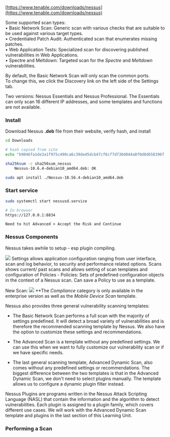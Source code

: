 [https://www.tenable.com/downloads/nessus](https://www.tenable.com/downloads/nessus)  

Some supported scan types:  
• Basic Network Scan: Generic scan with various checks that are suitable to be used against various target types.  
• Credentialed Patch Audit: Authenticated scan that enumerates missing patches.  
• Web Application Tests: Specialized scan for discovering published vulnerabilities in Web Applications.  
• Spectre and Meltdown: Targeted scan for the _Spectre_ and _Meltdown_ vulnerabilities.  

By default, the Basic Network Scan will only scan the common ports.  
To change this, we click the Discovery link on the left side of the Settings tab.

Two versions:  Nessus Essentials and Nessus Professional.
	The Essentials can only scan 16 different IP addresses, and some templates and functions are not available.

### Install

Download Nessus **.deb** file from their website, verify hash, and install
```bash
cd Downloads

# hash copied from site
echo "b9046fa1de3a1f975c490ca6c39de45dcb47cf6cf7d730d044a8f0d8d658396f Nessus-10.6.4-debian10_amd64.deb" > sha256sum_nessus

sha256sum -c sha256sum_nessus
	Nessus-10.6.4-debian10_amd64.deb: OK

sudo apt install ./Nessus-10.56.4-debian10_amd64.deb
```

### Start service
```bash
sudo systemctl start nessusd.service

# In browser
https://127.0.0.1:8834
```
	Need to hit Advanced > Accept the Risk and Continue

### Nessus Components

Nessus takes awhile to setup - esp plugin compiling.

![](nessus_start.png)
	Settings allows application configuration ranging from user interface, scan and log behavior, to security and performance related options.
	Scans shows current/ past scans and allows setting of scan templates and configuration of Policies
		- Policies:  Sets of predefined configuration objects in the context of a Nessus scan.  Can save a Policy to use as a template.


New Scan:
![](nessus_templates.png)
	\*\*The _Compliance_ category is only available in the enterprise version as well as the _Mobile Device Scan_ template.


Nessus also provides three general vulnerability scanning templates:

- The Basic Network Scan performs a full scan with the majority of settings predefined. It will detect a broad variety of vulnerabilities and is therefore the recommended scanning template by Nessus. We also have the option to customize these settings and recommendations.

- The Advanced Scan is a template without any predefined settings. We can use this when we want to fully customize our vulnerability scan or if we have specific needs.

- The last general scanning template, Advanced Dynamic Scan, also comes without any predefined settings or recommendations. The biggest difference between the two templates is that in the Advanced Dynamic Scan, we don't need to select plugins manually. The template allows us to configure a dynamic plugin filter instead.

Nessus Plugins are programs written in the Nessus Attack Scripting Language (NASL) that contain the information and the algorithm to detect vulnerabilities. Each plugin is assigned to a plugin family, which covers different use cases. We will work with the Advanced Dynamic Scan template and plugins in the last section of this Learning Unit.

### Performing a Scan


